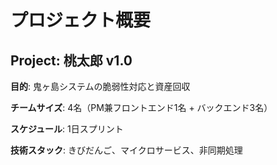 # プロジェクト概要

## Project: 桃太郎 v1.0

**目的**: 鬼ヶ島システムの脆弱性対応と資産回収

**チームサイズ**: 4名（PM兼フロントエンド1名 + バックエンド3名）

**スケジュール**: 1日スプリント

**技術スタック**: きびだんご、マイクロサービス、非同期処理